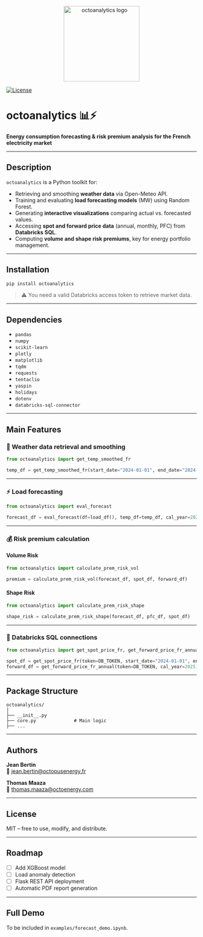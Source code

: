 

<p align="center">
  <img src="images/logo_octoanalytics.png" alt="octoanalytics logo" width="200"/>
</p>

[![License](https://img.shields.io/badge/License-MIT-yellow.svg)](https://opensource.org/licenses/MIT)

# octoanalytics 📊⚡

**Energy consumption forecasting & risk premium analysis for the French electricity market**

---

## Description


`octoanalytics` is a Python toolkit for:

- Retrieving and smoothing **weather data** via Open-Meteo API.
- Training and evaluating **load forecasting models** (MW) using Random Forest.
- Generating **interactive visualizations** comparing actual vs. forecasted values.
- Accessing **spot and forward price data** (annual, monthly, PFC) from **Databricks SQL**.
- Computing **volume and shape risk premiums**, key for energy portfolio management.

---

## Installation

```bash
pip install octoanalytics
```

> ⚠️ You need a valid Databricks access token to retrieve market data.

---

## Dependencies

- `pandas`
- `numpy`
- `scikit-learn`
- `plotly`
- `matplotlib`
- `tqdm`
- `requests`
- `tentaclio`
- `yaspin`
- `holidays`
- `dotenv`
- `databricks-sql-connector`

---

## Main Features

### 🔁 Weather data retrieval and smoothing

```python
from octoanalytics import get_temp_smoothed_fr

temp_df = get_temp_smoothed_fr(start_date="2024-01-01", end_date="2024-12-31")
```

---

### ⚡ Load forecasting

```python
from octoanalytics import eval_forecast

forecast_df = eval_forecast(df=load_df(), temp_df=temp_df, cal_year=2024)
```

---

### 💰 Risk premium calculation

#### Volume Risk

```python
from octoanalytics import calculate_prem_risk_vol

premium = calculate_prem_risk_vol(forecast_df, spot_df, forward_df)
```

#### Shape Risk

```python
from octoanalytics import calculate_prem_risk_shape

shape_risk = calculate_prem_risk_shape(forecast_df, pfc_df, spot_df)
```

---

### 🔌 Databricks SQL connections

```python
from octoanalytics import get_spot_price_fr, get_forward_price_fr_annual

spot_df = get_spot_price_fr(token=DB_TOKEN, start_date="2024-01-01", end_date="2024-12-31")
forward_df = get_forward_price_fr_annual(token=DB_TOKEN, cal_year=2025)
```

---

## Package Structure

```
octoanalytics/
│
├── __init__.py
├── core.py              # Main logic
├── ...
```

---

## Authors

**Jean Bertin**  
📧 jean.bertin@octopusenergy.fr

**Thomas Maaza**  
📧 thomas.maaza@octoenergy.com

---

## License

MIT – free to use, modify, and distribute.

---

## Roadmap

- [ ] Add XGBoost model
- [ ] Load anomaly detection
- [ ] Flask REST API deployment
- [ ] Automatic PDF report generation

---

## Full Demo

To be included in `examples/forecast_demo.ipynb`.
